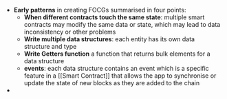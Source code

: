 - **Early patterns** in creating FOCGs summarised in four points:
	- **When different contracts touch the same state**: multiple smart contracts may modify the same data or state, which may lead to data inconsistency or other problems
	- **Write multiple data structures**: each entity has its own data structure and type 
	- **Write Getters function** a function that returns bulk elements for a data structure
	- **events**: each data structure contains an event which is a specific feature in a [[Smart Contract]] that allows the app to synchronise or update the state of new blocks as they are added to the chain 
- 